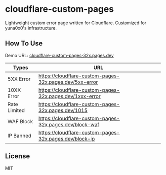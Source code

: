 # cloudflare-custom-pages

Lightweight custom error page written for Cloudflare. Customized for yuna0x0's infrastructure.

## How To Use

Demo URL: [cloudflare-custom-pages-32x.pages.dev](https://cloudflare-custom-pages-32x.pages.dev)

| Types        | URL                                                     |
| ------------ | ------------------------------------------------------- |
| 5XX Error    | <https://cloudflare-custom-pages-32x.pages.dev/5xx-error>  |
| 10XX Error   | <https://cloudflare-custom-pages-32x.pages.dev/1xxx-error> |
| Rate Limited | <https://cloudflare-custom-pages-32x.pages.dev/1015>      |
| WAF Block    | <https://cloudflare-custom-pages-32x.pages.dev/block-waf> |
| IP Banned    | <https://cloudflare-custom-pages-32x.pages.dev/block-ip>  |

## License

MIT
